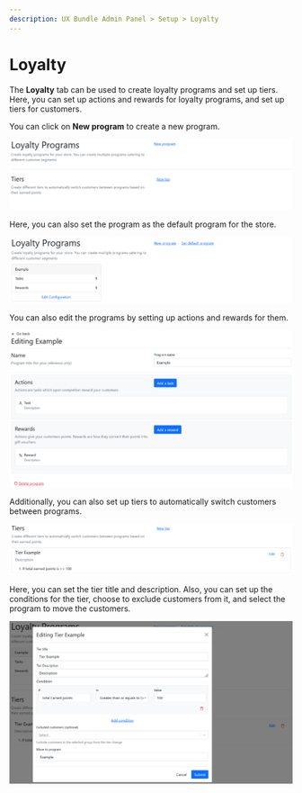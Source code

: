 ```yaml
---
description: UX Bundle Admin Panel > Setup > Loyalty
---
```


# Loyalty

The **Loyalty** tab can be used to create loyalty programs and set up tiers. Here, you can set up actions and rewards for loyalty programs, and set up tiers for customers.&#x20;

You can click on **New program** to create a new program.&#x20;

![Loyalty](<../../../../.gitbook/assets/image (862).png>)

Here, you can also set the program as the default program for the store.&#x20;

![New Program](<../../../../.gitbook/assets/image (1508).png>)

You can also edit the programs by setting up actions and rewards for them.

![Setup Actions & Rewards](<../../../../.gitbook/assets/image (2608).png>)

Additionally, you can also set up tiers to automatically switch customers between programs.&#x20;

![Tiers](<../../../../.gitbook/assets/image (2135).png>)

Here, you can set the tier title and description. Also, you can set up the conditions for the tier, choose to exclude customers from it, and select the program to move the customers.

![Setup Tier](<../../../../.gitbook/assets/image (2633).png>)
